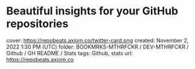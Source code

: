 # Beautiful insights for your GitHub repositories

cover: https://repobeats.axiom.co/twitter-card.png
created: November 2, 2022 1:30 PM (UTC)
folder: BOOKMRKS-MTHRFCKR / DEV-MTHRFCKR / Github / GH README / Stats
tags: Github, stats
url: https://repobeats.axiom.co